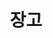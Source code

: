 ---
title: "장고"
layout: category
permalink: /categories/django
author_profile: true
taxonomy: Django
---
